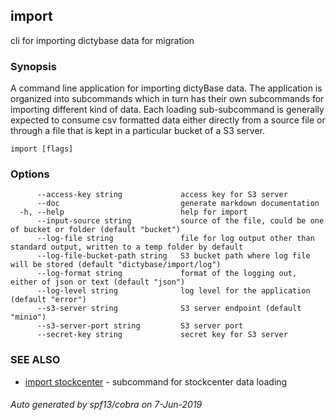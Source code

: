 ## import

cli for importing dictybase data for migration

### Synopsis

A command line application for importing dictyBase data.
The application is organized into subcommands which in turn has their
own subcommands for importing different kind of data. Each loading sub-subcommand
is generally expected to consume csv formatted data either directly from a source file
or through a file that is kept in a particular bucket of a S3 server.

```
import [flags]
```

### Options

```
      --access-key string             access key for S3 server
      --doc                           generate markdown documentation
  -h, --help                          help for import
      --input-source string           source of the file, could be one of bucket or folder (default "bucket")
      --log-file string               file for log output other than standard output, written to a temp folder by default
      --log-file-bucket-path string   S3 bucket path where log file will be stored (default "dictybase/import/log")
      --log-format string             format of the logging out, either of json or text (default "json")
      --log-level string              log level for the application (default "error")
      --s3-server string              S3 server endpoint (default "minio")
      --s3-server-port string         S3 server port
      --secret-key string             secret key for S3 server
```

### SEE ALSO

* [import stockcenter](import_stockcenter.md)	 - subcommand for stockcenter data loading

###### Auto generated by spf13/cobra on 7-Jun-2019
